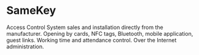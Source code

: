 # SameKey

Access Control System sales and installation directly from the manufacturer. Opening by cards, NFC tags, Bluetooth, mobile application, guest links. Working time and attendance control. Over the Internet administration.